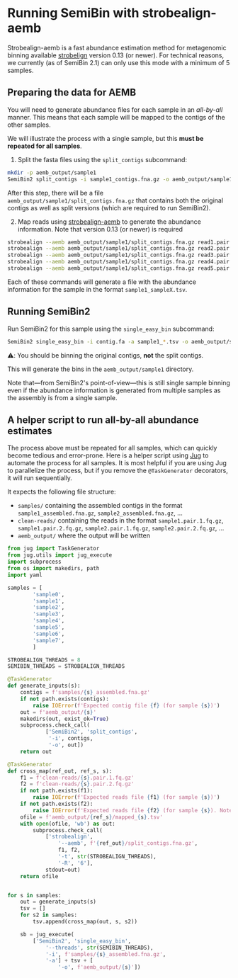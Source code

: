 # Running SemiBin with strobealign-aemb

Strobealign-aemb is a fast abundance estimation method for metagenomic binning available [strobelign](https://github.com/ksahlin/strobealign) version 0.13 (or newer).
For technical reasons, we currently (as of SemiBin 2.1) can only use this mode with a minimum of 5 samples.

## Preparing the data for AEMB

You will need to generate abundance files for each sample in an _all-by-all_ manner.
This means that each sample will be mapped to the contigs of the other samples.

We will illustrate the process with a single sample, but this **must be repeated for all samples**.

1. Split the fasta files using the `split_contigs` subcommand:
```bash
mkdir -p aemb_output/sample1
SemiBin2 split_contigs -i sample1_contigs.fna.gz -o aemb_output/sample1
```

After this step, there will be a file `aemb_output/sample1/split_contigs.fna.gz` that contains both the original contigs as well as split versions (which are required to run SemiBin2).

2. Map reads using [strobealign-aemb](https://github.com/ksahlin/strobealign) to generate the abundance information. Note that version 0.13 (or newer) is required
```bash
strobealign --aemb aemb_output/sample1/split_contigs.fna.gz read1.pair.1.fq.gz read1.pair.2.fq.gz -R 6 -t 8 > sample1_sample1.tsv
strobealign --aemb aemb_output/sample1/split_contigs.fna.gz read2.pair.1.fq.gz read2.pair.2.fq.gz -R 6 -t 8 > sample1_sample2.tsv
strobealign --aemb aemb_output/sample1/split_contigs.fna.gz read3.pair.1.fq.gz read3.pair.2.fq.gz -R 6 -t 8 > sample1_sample3.tsv
strobealign --aemb aemb_output/sample1/split_contigs.fna.gz read4.pair.1.fq.gz read4.pair.2.fq.gz -R 6 -t 8 > sample1_sample4.tsv
strobealign --aemb aemb_output/sample1/split_contigs.fna.gz read5.pair.1.fq.gz read5.pair.2.fq.gz -R 6 -t 8 > sample1_sample5.tsv
```

Each of these commands will generate a file with the abundance information for the sample in the format `sample1_sampleX.tsv`.

## Running SemiBin2

Run SemiBin2 for this sample using the `single_easy_bin` subcommand:

```bash
SemiBin2 single_easy_bin -i contig.fa -a sample1_*.tsv -o aemb_output/sample1
```

⚠️: You should be binning the original contigs, **not** the split contigs.

This will generate the bins in the `aemb_output/sample1` directory.

Note that—from SemiBin2's point-of-view—this is still single sample binning even if the abundance information is generated from multiple samples as the assembly is from a single sample.

## A helper script to run all-by-all abundance estimates

The process above must be repeated for all samples, which can quickly become tedious and error-prone.
Here is a helper script using [Jug](https://jug.readthedocs.io/en/latest/) to automate the process for all samples.
It is most helpful if you are using Jug to parallelize the process, but if you remove the `@TaskGenerator` decorators, it will run sequentially.

It expects the following file structure:

- `samples/` containing the assembled contigs in the format `sample1_assembled.fna.gz`, `sample2_assembled.fna.gz`, ...
- `clean-reads/` containing the reads in the format `sample1.pair.1.fq.gz`, `sample1.pair.2.fq.gz`, `sample2.pair.1.fq.gz`, `sample2.pair.2.fq.gz`, ...
- `aemb_output/` where the output will be written

```python
from jug import TaskGenerator
from jug.utils import jug_execute
import subprocess
from os import makedirs, path
import yaml

samples = [
        'sample0',
        'sample1',
        'sample2',
        'sample3',
        'sample4',
        'sample5',
        'sample6',
        'sample7',
        ]

STROBEALIGN_THREADS = 8
SEMIBIN_THREADS = STROBEALIGN_THREADS

@TaskGenerator
def generate_inputs(s):
    contigs = f'samples/{s}_assembled.fna.gz'
    if not path.exists(contigs):
        raise IOError(f'Expected contig file {f} (for sample {s})')
    out = f'aemb_output/{s}'
    makedirs(out, exist_ok=True)
    subprocess.check_call(
            ['SemiBin2', 'split_contigs',
             '-i', contigs,
             '-o', out])
    return out

@TaskGenerator
def cross_map(ref_out, ref_s, s):
    f1 = f'clean-reads/{s}.pair.1.fq.gz'
    f2 = f'clean-reads/{s}.pair.2.fq.gz'
    if not path.exists(f1):
        raise IOError(f'Expected reads file {f1} (for sample {s})')
    if not path.exists(f2):
        raise IOError(f'Expected reads file {f2} (for sample {s}). Note that {f1} does exist!')
    ofile = f'aemb_output/{ref_s}/mapped_{s}.tsv'
    with open(ofile, 'wb') as out:
        subprocess.check_call(
            ['strobealign',
                '--aemb', f'{ref_out}/split_contigs.fna.gz',
                f1, f2,
                '-t', str(STROBEALIGN_THREADS),
                '-R', '6'],
            stdout=out)
    return ofile


for s in samples:
    out = generate_inputs(s)
    tsv = []
    for s2 in samples:
        tsv.append(cross_map(out, s, s2))

    sb = jug_execute(
        ['SemiBin2', 'single_easy_bin',
            '--threads', str(SEMIBIN_THREADS),
            '-i', f'samples/{s}_assembled.fna.gz',
            '-a'] + tsv + [
                '-o', f'aemb_output/{s}'])

```


